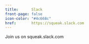 ```yaml
---
title:      Slack
front-page: false
icon-color: "#4c668c"
href:       https://squeak.slack.com
---
```

Join us on squeak.slack.com
